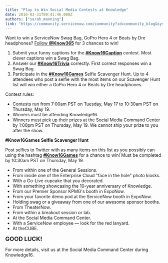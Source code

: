 ```yaml
---
title: "Play to Win Social Media Contests at Knowledge"
date: 2016-03-31T00:41:46.000Z
authors: ["sarah.manning"]
link: "https://community.servicenow.com/community?id=community_blog&sys_id=9f5c2aa1dbd0dbc01dcaf3231f9619ec"
---
```

<p>Want to win a ServiceNow Swag Bag, GoPro Hero 4 or Beats by Dre headphones? <a href="https://twitter.com/know365">Follow <strong>@Know365</strong></a> for 3 chances to win!</p><p></p><ol><li>Submit your funny captions for the <strong><a title="witter.com/hashtag/know16caption" href="https://twitter.com/hashtag/know16caption">#Know16Caption</a></strong> contest. Most clever captions win a Swag Bag.</li><li>Answer our <strong><a title="witter.com/hashtag/know16trivia" href="https://twitter.com/hashtag/know16trivia">#Know16Trivia</a></strong> correctly. First correct responses win a Swag Bag.</li><li>Participate in the <strong><a title="witter.com/hashtag/know16games" href="https://twitter.com/hashtag/know16games">#Know16Games</a></strong> Selfie Scavenger Hunt. Up to 4 attendees who post a selfie with the most items on our Scavenger Hunt list will win either a GoPro Hero 4 or Beats by Dre headphones.</li></ol><p class="p1"></p><p class="p1">Contest rules:</p><ul><li>Contests run from 7:00am PST on Tuesday, May 17 to 10:30am PST on Thursday, May 19.</li><li>Winners must be attending Knowledge16.</li><li>Winners must pick up their prizes at the Social Media Command Center by 1:00pm PST on Thursday, May 19. We cannot ship your prize to you after the show.</li></ul><p></p><p><strong>#Know16Games Selfie Scavenger Hunt</strong></p><p>Post selfies to Twitter with as many items on this list as you possibly can using the hashtag <strong><a title="witter.com/hashtag/know16games" href="https://twitter.com/hashtag/know16games">#Know16Games</a></strong> for a chance to win! Must be completed by 10:30am PST on Thursday, May 19.</p><ul><li>From within one of the General Sessions.</li><li>From inside one of the Enterprise Cloud "face in the hole" photo kiosks.</li><li>With a Go-Live cupcake that you decorated.</li><li>With something showcasing the 10-year anniversary of Knowledge.</li><li>From our Premier Sponsor KPMG's booth in ExpoNow.</li><li>From your favorite demo pod at the ServiceNow booth in ExpoNow.</li><li>Holding swag or a giveaway from one of our awesome sponsor booths.</li><li>From TheaterNow.</li><li>From within a breakout session or lab.</li><li>At the Social Media Command Center.</li><li>With a ServiceNow employee — look for the red lanyard.</li><li>At theCUBE.</li></ul><p></p><p><span style="font-size: 14pt;"><strong>GOOD LUCK!</strong></span></p><p></p><p class="p1">For more details, visit us at the Social Media Command Center during Knowledge16.</p>